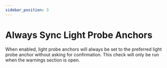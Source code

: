 ```yaml
---
sidebar_position: 3
---
```


# Always Sync Light Probe Anchors  
  
When enabled, light probe anchors will always be set to the preferred light probe anchor without asking for confirmation. This check will only be run when the warnings section is open.